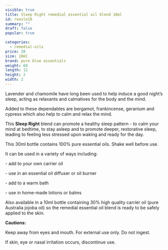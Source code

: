 ```yaml
---
visible: true
title: Sleep Right remedial essential oil blend 10ml
id: reosle10
summary: ""
draft: false
popular: true

categories:
  - remedial-oils
price: 20
size: 10ml
brand: pure blue essentials
weight: 60
length: 12
height: 2
width: 2
---
```

Lavender and chamomile have long been used to help induce a good night’s sleep, acting as relaxants and calmatives for the body and the mind.

Added to these dependables are bergamot, frankincense, geranium and cypress which also help to calm and relax the mind.

This **Sleep Right** blend can promote a healthy sleep pattern - to calm your mind at bedtime, to stay asleep and to promote deeper, restorative sleep, leading to feeling less stressed upon waking and ready for the day.

This 30ml bottle contains 100% pure essential oils. Shake well before use.

It can be used in a variety of ways including:

\- add to your own carrier oil

\- use in an essential oil diffuser or oil burner

\- add to a warm bath

\- use in home-made lotions or balms

Also available in a 10ml bottle containing 30% high quality carrier oil (pure Australia jojoba oil) so the remedial essential oil blend is ready to be safely applied to the skin.

**Cautions:**

Keep away from eyes and mouth. For external use only. Do not ingest.

If skin, eye or nasal irritation occurs, discontinue use.
